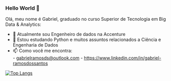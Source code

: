 ### Hello World 👋

Olá, meu nome é Gabriel, graduado no curso Superior de Tecnologia em Big Data & Analytics:

- 🔭 Atualmente sou Engenheiro de dados na Accenture
- 🌱 Estou estudando Python e muitos assuntos relacionados a Ciência e Engenharia de Dados
- 📫 Como você me encontra:  
      -  gabrielramosds@outlook.com 
      -  https://www.linkedin.com/in/gabriel-ramosdossantos 

[![Top Langs](https://github-readme-stats.vercel.app/api/top-langs/?username=Gabriel-Rds&langs_count=10)](https://github.com/anuraghazra/github-readme-stats)
